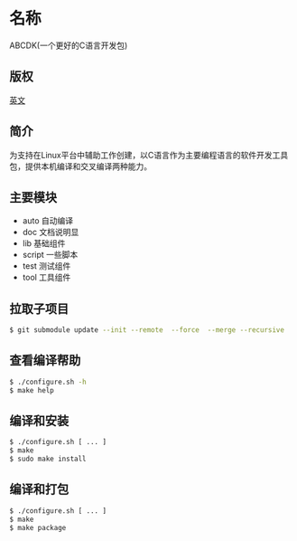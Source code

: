 
# 名称

ABCDK(一个更好的C语言开发包)

## 版权

[英文](LICENSE)

## 简介

为支持在Linux平台中辅助工作创建，以C语言作为主要编程语言的软件开发工具包，提供本机编译和交叉编译两种能力。 

## 主要模块

- auto 自动编译
- doc 文档说明显
- lib 基础组件
- script 一些脚本
- test 测试组件
- tool 工具组件

## 拉取子项目

```bash
$ git submodule update --init --remote  --force  --merge --recursive
```

## 查看编译帮助

```bash
$ ./configure.sh -h
$ make help
```
## 编译和安装

```bash
$ ./configure.sh [ ... ]
$ make
$ sudo make install
```

## 编译和打包

```bash
$ ./configure.sh [ ... ]
$ make
$ make package
```

